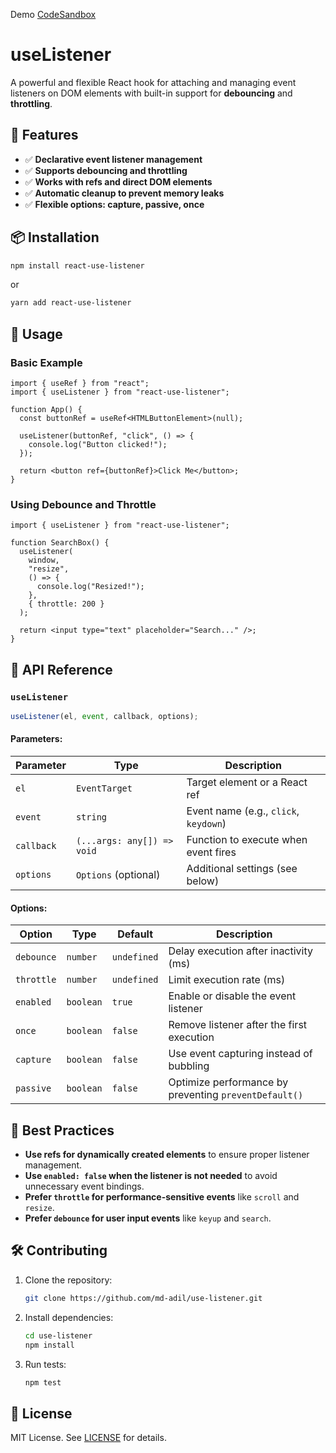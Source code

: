 Demo [CodeSandbox](https://codesandbox.io/s/wonderful-franklin-zpck1)

# useListener

A powerful and flexible React hook for attaching and managing event listeners on DOM elements with built-in support for **debouncing** and **throttling**.

## 🚀 Features

- ✅ **Declarative event listener management**
- ✅ **Supports debouncing and throttling**
- ✅ **Works with refs and direct DOM elements**
- ✅ **Automatic cleanup to prevent memory leaks**
- ✅ **Flexible options: capture, passive, once**

## 📦 Installation

```sh
npm install react-use-listener
```

or

```sh
yarn add react-use-listener
```

## 🔧 Usage

### Basic Example

```tsx
import { useRef } from "react";
import { useListener } from "react-use-listener";

function App() {
  const buttonRef = useRef<HTMLButtonElement>(null);

  useListener(buttonRef, "click", () => {
    console.log("Button clicked!");
  });

  return <button ref={buttonRef}>Click Me</button>;
}
```

### Using Debounce and Throttle

```tsx
import { useListener } from "react-use-listener";

function SearchBox() {
  useListener(
    window,
    "resize",
    () => {
      console.log("Resized!");
    },
    { throttle: 200 }
  );

  return <input type="text" placeholder="Search..." />;
}
```

## 📜 API Reference

### `useListener`

```ts
useListener(el, event, callback, options);
```

#### Parameters:

| Parameter  | Type                       | Description                           |
| ---------- | -------------------------- | ------------------------------------- |
| `el`       | `EventTarget`              | Target element or a React ref         |
| `event`    | `string`                   | Event name (e.g., `click`, `keydown`) |
| `callback` | `(...args: any[]) => void` | Function to execute when event fires  |
| `options`  | `Options` (optional)       | Additional settings (see below)       |

#### Options:

| Option     | Type      | Default     | Description                                           |
| ---------- | --------- | ----------- | ----------------------------------------------------- |
| `debounce` | `number`  | `undefined` | Delay execution after inactivity (ms)                 |
| `throttle` | `number`  | `undefined` | Limit execution rate (ms)                             |
| `enabled`  | `boolean` | `true`      | Enable or disable the event listener                  |
| `once`     | `boolean` | `false`     | Remove listener after the first execution             |
| `capture`  | `boolean` | `false`     | Use event capturing instead of bubbling               |
| `passive`  | `boolean` | `false`     | Optimize performance by preventing `preventDefault()` |

## 🎯 Best Practices

- **Use refs for dynamically created elements** to ensure proper listener management.
- **Use `enabled: false` when the listener is not needed** to avoid unnecessary event bindings.
- **Prefer `throttle` for performance-sensitive events** like `scroll` and `resize`.
- **Prefer `debounce` for user input events** like `keyup` and `search`.

## 🛠 Contributing

1. Clone the repository:
   ```sh
   git clone https://github.com/md-adil/use-listener.git
   ```
2. Install dependencies:
   ```sh
   cd use-listener
   npm install
   ```
3. Run tests:
   ```sh
   npm test
   ```

## 📄 License

MIT License. See [LICENSE](LICENSE) for details.
